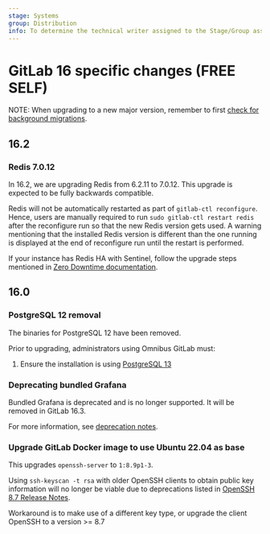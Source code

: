 ```yaml
---
stage: Systems
group: Distribution
info: To determine the technical writer assigned to the Stage/Group associated with this page, see https://about.gitlab.com/handbook/product/ux/technical-writing/#assignments
---
```


# GitLab 16 specific changes **(FREE SELF)**

NOTE:
When upgrading to a new major version, remember to first [check for background migrations](https://docs.gitlab.com/ee/update/index.html#checking-for-background-migrations-before-upgrading).

## 16.2

### Redis 7.0.12

In 16.2, we are upgrading Redis from 6.2.11 to 7.0.12. This upgrade is expected
to be fully backwards compatible.

Redis will not be automatically restarted as part of `gitlab-ctl reconfigure`.
Hence, users are manually required to run `sudo gitlab-ctl restart redis` after
the reconfigure run so that the new Redis version gets used. A warning
mentioning that the installed Redis version is different than the one running is
displayed at the end of reconfigure run until the restart is performed.

If your instance has Redis HA with Sentinel, follow the upgrade steps mentioned in
[Zero Downtime documentation](https://docs.gitlab.com/ee/update/zero_downtime.html#redis-ha-using-sentinel).

## 16.0

### PostgreSQL 12 removal

The binaries for PostgreSQL 12 have been removed.

Prior to upgrading, administrators using Omnibus GitLab must:

1. Ensure the installation is using [PostgreSQL 13](../settings/database.md#upgrade-packaged-postgresql-server)

### Deprecating bundled Grafana

Bundled Grafana is deprecated and is no longer supported. It will be removed in GitLab 16.3.

For more information, see [deprecation notes](https://docs.gitlab.com/ee/administration/monitoring/performance/grafana_configuration.html#deprecation-of-bundled-grafana).

### Upgrade GitLab Docker image to use Ubuntu 22.04 as base

This upgrades `openssh-server` to `1:8.9p1-3`.

Using `ssh-keyscan -t rsa` with older OpenSSH clients to obtain public key information will no longer
be viable due to deprecations listed in [OpenSSH 8.7 Release Notes](https://www.openssh.com/txt/release-8.7).  

Workaround is to make use of a different key type, or upgrade the client OpenSSH to a version >= 8.7
